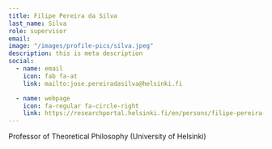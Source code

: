 ```yaml
---
title: Filipe Pereira da Silva
last_name: Silva
role: supervisor
email: 
image: "/images/profile-pics/silva.jpeg"
description: this is meta description
social:
  - name: email
    icon: fab fa-at
    link: mailto:jose.pereiradasilva@helsinki.fi

  - name: webpage
    icon: fa-regular fa-circle-right
    link: https://researchportal.helsinki.fi/en/persons/filipe-pereira-da-silva
---
```


Professor of Theoretical Philosophy (University of Helsinki)